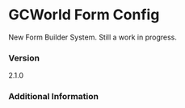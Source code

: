 # GCWorld Form Config

New Form Builder System.  Still a work in progress.




### Version
2.1.0

### Additional Information
